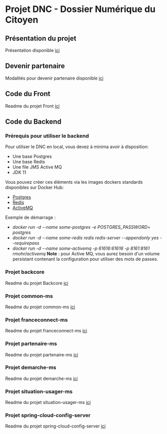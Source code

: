 # Projet DNC - Dossier Numérique du Citoyen
## Présentation du projet
Présentation disponible [ici](docs/PROJECT.md)
## Devenir partenaire
Modalités pour devenir partenaire disponible [ici](docs/partenaires)

## Code du Front
Readme du projet Front [ici](front/README.md)

## Code du Backend
### Prérequis pour utiliser le backend
Pour utiliser le DNC en local, vous devez à minima avoir à disposition:
* Une base Postgres
* Une base Redis
* Une file JMS Active MQ
* JDK 11

Vous pouvez créer ces éléments via les images dockers standards disponibles sur Docker Hub:
* [Postgres](https://hub.docker.com/_/postgres)
* [Redis](https://hub.docker.com/_/redis)
* [ActiveMQ](https://hub.docker.com/r/rmohr/activemq/)

Exemple de démarrage :
* *docker run -d --name some-postgres -e POSTGRES_PASSWORD=<mot de passe Postgres> postgres*
* *docker run -d --name some-redis redis redis-server --appendonly yes --requirepass <mot de passe Redis>*
* *docker run -d --name some-activemq -p 61616:61616 -p 8161:8161 rmohr/activemq*
**Note** : pour Active MQ, vous aurez besoin d'un volume persistant contenant la configuration pour utiliser des mots de passes.

### Projet backcore 
Readme du projet Backcore [ici](backend/backcore/README.md)
### Projet common-ms 
Readme du projet common-ms [ici](backend/common-ms/README.md)
### Projet franceconnect-ms 
Readme du projet franceconnect-ms [ici](backend/franceconnect-ms/README.md)
### Projet partenaire-ms 
Readme du projet partenaire-ms [ici](backend/partenaire-ms/README.md)
### Projet demarche-ms 
Readme du projet demarche-ms [ici](backend/demarche-ms/README.md)
### Projet situation-usager-ms 
Readme du projet situation-usager-ms [ici](backend/situation-usager-ms/README.md)
### Projet spring-cloud-config-server
Readme du projet spring-cloud-config-server [ici](backend/spring-cloud-config-server/README.md)